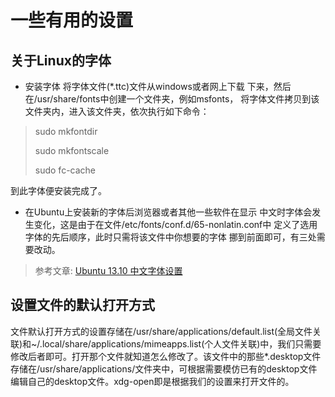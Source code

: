 # 一些有用的设置 #

## 关于Linux的字体 ##
+ 安装字体   将字体文件(*.ttc)文件从windows或者网上下载
下来，然后在/usr/share/fonts中创建一个文件夹，例如msfonts，
将字体文件拷贝到该文件夹内，进入该文件夹，依次执行如下命令：

> sudo mkfontdir
>
> sudo mkfontscale
>
> sudo fc-cache

到此字体便安装完成了。

+ 在Ubuntu上安装新的字体后浏览器或者其他一些软件在显示
中文时字体会发生变化，这是由于在文件/etc/fonts/conf.d/65-nonlatin.conf中
定义了选用字体的先后顺序，此时只需将该文件中你想要的字体
挪到前面即可，有三处需要改动。

> 参考文章: [Ubuntu 13.10 中文字体设置](http://www.cnblogs.com/daizhe11/p/3384391.html)

## 设置文件的默认打开方式
文件默认打开方式的设置存储在/usr/share/applications/default.list(全局文件关联)和~/.local/share/applications/mimeapps.list(个人文件关联)中，我们只需要修改后者即可。打开那个文件就知道怎么修改了。该文件中的那些*.desktop文件存储在/usr/share/applications/文件夹中，可根据需要模仿已有的desktop文件编辑自己的desktop文件。xdg-open即是根据我们的设置来打开文件的。
